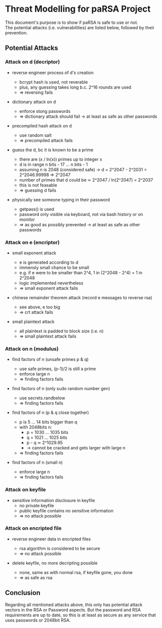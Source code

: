 # Threat Modelling for paRSA Project
This document's purpose is to show if paRSA is safe to use or not. </br>
The potential attacks (i.e. vulnerabilities) are listed below, followed by their prevention.

## Potential Attacks
### Attack on d (decriptor)
 - reverse engineer process of d's creation
   - bcrypt hash is used, not reverable
   - plus, any guessing takes long b.c. 2^16 rounds are used
   - => reversing fails

 - dictionary attack on d
   - enforce stong passwords
   - => dictionary attack should fail -> at least as safe as other passwords

 - precompiled hash attack on d
   - use random salt
   - => precompiled attack fails

 - guess the d, bc it is known to be a prime
   - there are (x / ln(x)) primes up to integer x
   - d is in range n bits - 17 ... n bits - 1
   - assuming n is 2048 (considered safe) -> d = 2^2047 - 2^2031 = 2^2046.99998 => 2^2047
   - number of primes that d could be ≃ 2^2047 / ln(2^2047) = 2^2037
   - this is not feasable
   - => guessing d fails

 - physically see someone typing in their password
   - getpass() is used
   - password only visible via keyboard, not via bash history or on monitor
   - => as good as possibly prevented -> at least as safe as other passwords

### Attack on e (encriptor)
 - small exponent attack
   - e is generated according to d
   - immensly small chance to be small
   - e.g. if e were to be smaller than 2^4, 1 in (2^2048 - 2^4) = 1 in 2^2048
   - logic implemented nevertheless
   - => small exponent attack fails

 - chinese remainder theorem attack (record e messages to reverse rsa)
   - see above, e too big
   - => crt attack fails

 - small plaintext attack
   - all plaintext is padded to block size (i.e. n)
   - => small plaintext attack fails

### Attack on n (modulus)
 - find factors of n (unsafe primes p & q)
   - use safe primes, (p-1)/2 is still a prime
   - enforce large n
   - => finding factors fails

 - find factors of n (only sudo random number gen)
   - use secrets.randbelow
   - => finding factors fails

 - find factors of n (p & q close together)
   - p is 5 ... 14 bits bigger than q
   - with 2048bits n:
     - p = 1030 ... 1035 bits
     - q = 1021 ... 1025 bits
     - p - q ≃ 2^1029.95
     - -> cannot be cracked and gets larger with large n
   - => finding factors fails

 - find factors of n (small n)
   - enforce large n
   - => finding factors fails

### Attack on keyfile
 - sensitive information disclosure in keyfile
   - no private keyfile
   - public keyfile contains no sensitive information
   - => no attack possible

### Attack on encripted file
 - reverse engineer data in encripted files
   - rsa algorithm is considered to be secure
   - => no attack possible

 - delete keyfile, no more decripting possible
   - none, same as with normal rsa, if keyfile gone, you done
   - => as safe as rsa
   
## Conclusion
Regarding all mentioned attacks above, this only has potential attack vectors in the RSA or Password aspects. But the password and RSA requirements are up to date, so this is at least as secure as any service that uses passwords or 2048bit RSA.
